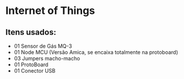 # Internet of Things

## Itens usados:
- 01 Sensor de Gás MQ-3 
- 01 Node MCU (Versão Amica, se encaixa totalmente na protoboard)
- 03 Jumpers macho-macho
- 01 ProtoBoard
- 01 Conector USB


